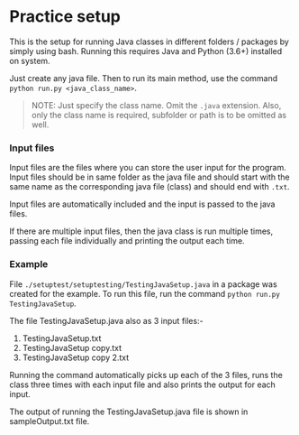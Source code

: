 # Practice setup

This is the setup for running Java classes in different folders / packages by simply using bash. Running this requires Java and Python (3.6+) installed on system.

Just create any java file. Then to run its main method, use the command `python run.py <java_class_name>`.

> NOTE: Just specify the class name. Omit the `.java` extension. Also, only the class name is required, subfolder or path is to be omitted as well.

### Input files

Input files are the files where you can store the user input for the program.
Input files should be in same folder as the java file and should start with the same name as the corresponding java file (class) and should end with `.txt`.

Input files are automatically included and the input is passed to the java files.

If there are multiple input files, then the java class is run multiple times, passing each file individually and printing the output each time.

### Example

File `./setuptest/setuptesting/TestingJavaSetup.java` in a package was created for the example.
To run this file, run the command `python run.py TestingJavaSetup`.

The file TestingJavaSetup.java also as 3 input files:-

1. TestingJavaSetup.txt
2. TestingJavaSetup copy.txt
3. TestingJavaSetup copy 2.txt

Running the command automatically picks up each of the 3 files, runs the class three times with each input file and also prints the output for each input.

The output of running the TestingJavaSetup.java file is shown in sampleOutput.txt file.
